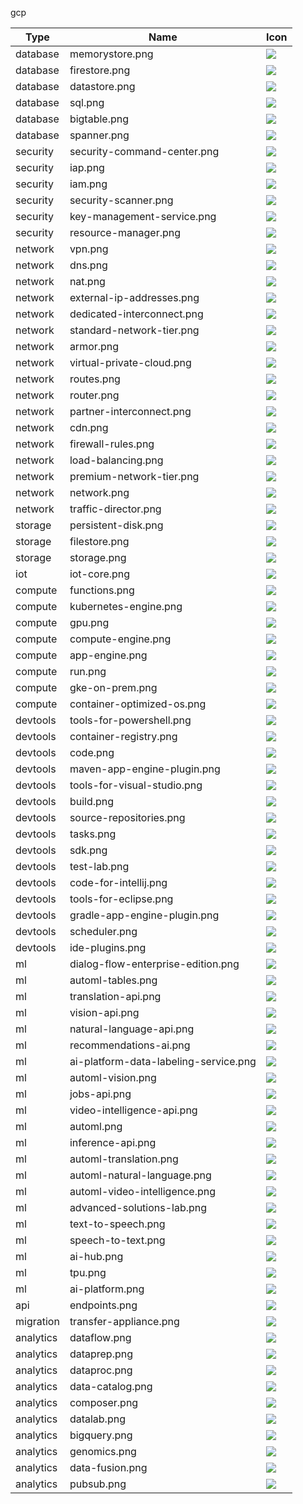 gcp

Type | Name | Icon
--|--|--
database|memorystore.png|<img src="../resources/gcp/database/memorystore.png" witdh="50px" />
database|firestore.png|<img src="../resources/gcp/database/firestore.png" witdh="50px" />
database|datastore.png|<img src="../resources/gcp/database/datastore.png" witdh="50px" />
database|sql.png|<img src="../resources/gcp/database/sql.png" witdh="50px" />
database|bigtable.png|<img src="../resources/gcp/database/bigtable.png" witdh="50px" />
database|spanner.png|<img src="../resources/gcp/database/spanner.png" witdh="50px" />
security|security-command-center.png|<img src="../resources/gcp/security/security-command-center.png" witdh="50px" />
security|iap.png|<img src="../resources/gcp/security/iap.png" witdh="50px" />
security|iam.png|<img src="../resources/gcp/security/iam.png" witdh="50px" />
security|security-scanner.png|<img src="../resources/gcp/security/security-scanner.png" witdh="50px" />
security|key-management-service.png|<img src="../resources/gcp/security/key-management-service.png" witdh="50px" />
security|resource-manager.png|<img src="../resources/gcp/security/resource-manager.png" witdh="50px" />
network|vpn.png|<img src="../resources/gcp/network/vpn.png" witdh="50px" />
network|dns.png|<img src="../resources/gcp/network/dns.png" witdh="50px" />
network|nat.png|<img src="../resources/gcp/network/nat.png" witdh="50px" />
network|external-ip-addresses.png|<img src="../resources/gcp/network/external-ip-addresses.png" witdh="50px" />
network|dedicated-interconnect.png|<img src="../resources/gcp/network/dedicated-interconnect.png" witdh="50px" />
network|standard-network-tier.png|<img src="../resources/gcp/network/standard-network-tier.png" witdh="50px" />
network|armor.png|<img src="../resources/gcp/network/armor.png" witdh="50px" />
network|virtual-private-cloud.png|<img src="../resources/gcp/network/virtual-private-cloud.png" witdh="50px" />
network|routes.png|<img src="../resources/gcp/network/routes.png" witdh="50px" />
network|router.png|<img src="../resources/gcp/network/router.png" witdh="50px" />
network|partner-interconnect.png|<img src="../resources/gcp/network/partner-interconnect.png" witdh="50px" />
network|cdn.png|<img src="../resources/gcp/network/cdn.png" witdh="50px" />
network|firewall-rules.png|<img src="../resources/gcp/network/firewall-rules.png" witdh="50px" />
network|load-balancing.png|<img src="../resources/gcp/network/load-balancing.png" witdh="50px" />
network|premium-network-tier.png|<img src="../resources/gcp/network/premium-network-tier.png" witdh="50px" />
network|network.png|<img src="../resources/gcp/network/network.png" witdh="50px" />
network|traffic-director.png|<img src="../resources/gcp/network/traffic-director.png" witdh="50px" />
storage|persistent-disk.png|<img src="../resources/gcp/storage/persistent-disk.png" witdh="50px" />
storage|filestore.png|<img src="../resources/gcp/storage/filestore.png" witdh="50px" />
storage|storage.png|<img src="../resources/gcp/storage/storage.png" witdh="50px" />
iot|iot-core.png|<img src="../resources/gcp/iot/iot-core.png" witdh="50px" />
compute|functions.png|<img src="../resources/gcp/compute/functions.png" witdh="50px" />
compute|kubernetes-engine.png|<img src="../resources/gcp/compute/kubernetes-engine.png" witdh="50px" />
compute|gpu.png|<img src="../resources/gcp/compute/gpu.png" witdh="50px" />
compute|compute-engine.png|<img src="../resources/gcp/compute/compute-engine.png" witdh="50px" />
compute|app-engine.png|<img src="../resources/gcp/compute/app-engine.png" witdh="50px" />
compute|run.png|<img src="../resources/gcp/compute/run.png" witdh="50px" />
compute|gke-on-prem.png|<img src="../resources/gcp/compute/gke-on-prem.png" witdh="50px" />
compute|container-optimized-os.png|<img src="../resources/gcp/compute/container-optimized-os.png" witdh="50px" />
devtools|tools-for-powershell.png|<img src="../resources/gcp/devtools/tools-for-powershell.png" witdh="50px" />
devtools|container-registry.png|<img src="../resources/gcp/devtools/container-registry.png" witdh="50px" />
devtools|code.png|<img src="../resources/gcp/devtools/code.png" witdh="50px" />
devtools|maven-app-engine-plugin.png|<img src="../resources/gcp/devtools/maven-app-engine-plugin.png" witdh="50px" />
devtools|tools-for-visual-studio.png|<img src="../resources/gcp/devtools/tools-for-visual-studio.png" witdh="50px" />
devtools|build.png|<img src="../resources/gcp/devtools/build.png" witdh="50px" />
devtools|source-repositories.png|<img src="../resources/gcp/devtools/source-repositories.png" witdh="50px" />
devtools|tasks.png|<img src="../resources/gcp/devtools/tasks.png" witdh="50px" />
devtools|sdk.png|<img src="../resources/gcp/devtools/sdk.png" witdh="50px" />
devtools|test-lab.png|<img src="../resources/gcp/devtools/test-lab.png" witdh="50px" />
devtools|code-for-intellij.png|<img src="../resources/gcp/devtools/code-for-intellij.png" witdh="50px" />
devtools|tools-for-eclipse.png|<img src="../resources/gcp/devtools/tools-for-eclipse.png" witdh="50px" />
devtools|gradle-app-engine-plugin.png|<img src="../resources/gcp/devtools/gradle-app-engine-plugin.png" witdh="50px" />
devtools|scheduler.png|<img src="../resources/gcp/devtools/scheduler.png" witdh="50px" />
devtools|ide-plugins.png|<img src="../resources/gcp/devtools/ide-plugins.png" witdh="50px" />
ml|dialog-flow-enterprise-edition.png|<img src="../resources/gcp/ml/dialog-flow-enterprise-edition.png" witdh="50px" />
ml|automl-tables.png|<img src="../resources/gcp/ml/automl-tables.png" witdh="50px" />
ml|translation-api.png|<img src="../resources/gcp/ml/translation-api.png" witdh="50px" />
ml|vision-api.png|<img src="../resources/gcp/ml/vision-api.png" witdh="50px" />
ml|natural-language-api.png|<img src="../resources/gcp/ml/natural-language-api.png" witdh="50px" />
ml|recommendations-ai.png|<img src="../resources/gcp/ml/recommendations-ai.png" witdh="50px" />
ml|ai-platform-data-labeling-service.png|<img src="../resources/gcp/ml/ai-platform-data-labeling-service.png" witdh="50px" />
ml|automl-vision.png|<img src="../resources/gcp/ml/automl-vision.png" witdh="50px" />
ml|jobs-api.png|<img src="../resources/gcp/ml/jobs-api.png" witdh="50px" />
ml|video-intelligence-api.png|<img src="../resources/gcp/ml/video-intelligence-api.png" witdh="50px" />
ml|automl.png|<img src="../resources/gcp/ml/automl.png" witdh="50px" />
ml|inference-api.png|<img src="../resources/gcp/ml/inference-api.png" witdh="50px" />
ml|automl-translation.png|<img src="../resources/gcp/ml/automl-translation.png" witdh="50px" />
ml|automl-natural-language.png|<img src="../resources/gcp/ml/automl-natural-language.png" witdh="50px" />
ml|automl-video-intelligence.png|<img src="../resources/gcp/ml/automl-video-intelligence.png" witdh="50px" />
ml|advanced-solutions-lab.png|<img src="../resources/gcp/ml/advanced-solutions-lab.png" witdh="50px" />
ml|text-to-speech.png|<img src="../resources/gcp/ml/text-to-speech.png" witdh="50px" />
ml|speech-to-text.png|<img src="../resources/gcp/ml/speech-to-text.png" witdh="50px" />
ml|ai-hub.png|<img src="../resources/gcp/ml/ai-hub.png" witdh="50px" />
ml|tpu.png|<img src="../resources/gcp/ml/tpu.png" witdh="50px" />
ml|ai-platform.png|<img src="../resources/gcp/ml/ai-platform.png" witdh="50px" />
api|endpoints.png|<img src="../resources/gcp/api/endpoints.png" witdh="50px" />
migration|transfer-appliance.png|<img src="../resources/gcp/migration/transfer-appliance.png" witdh="50px" />
analytics|dataflow.png|<img src="../resources/gcp/analytics/dataflow.png" witdh="50px" />
analytics|dataprep.png|<img src="../resources/gcp/analytics/dataprep.png" witdh="50px" />
analytics|dataproc.png|<img src="../resources/gcp/analytics/dataproc.png" witdh="50px" />
analytics|data-catalog.png|<img src="../resources/gcp/analytics/data-catalog.png" witdh="50px" />
analytics|composer.png|<img src="../resources/gcp/analytics/composer.png" witdh="50px" />
analytics|datalab.png|<img src="../resources/gcp/analytics/datalab.png" witdh="50px" />
analytics|bigquery.png|<img src="../resources/gcp/analytics/bigquery.png" witdh="50px" />
analytics|genomics.png|<img src="../resources/gcp/analytics/genomics.png" witdh="50px" />
analytics|data-fusion.png|<img src="../resources/gcp/analytics/data-fusion.png" witdh="50px" />
analytics|pubsub.png|<img src="../resources/gcp/analytics/pubsub.png" witdh="50px" />
